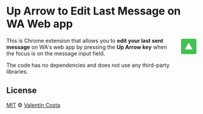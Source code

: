 # Up Arrow to Edit Last Message on WA Web app

<img align="right" width="48" src="icon48.png" style="margin-left: 20px; margin-bottom: 20px;">

This is Chrome extension that allows you to **edit your last sent message** on WA's web app by pressing the **Up Arrow key** when the focus is on the message input field.

The code has no dependencies and does not use any third-party libraries.

## License

[MIT](https://github.com/valentincostam/up-arrow-edit-last-message/blob/main/LICENSE) © [Valentín Costa](https://valentincosta.com)
